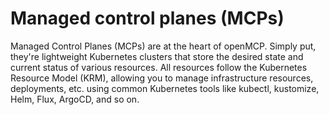 # Managed control planes (MCPs)

Managed Control Planes (MCPs) are at the heart of openMCP. Simply put, they're lightweight Kubernetes clusters that store the desired state and current status of various resources. All resources follow the Kubernetes Resource Model (KRM), allowing you to manage infrastructure resources, deployments, etc. using common Kubernetes tools like kubectl, kustomize, Helm, Flux, ArgoCD, and so on.
